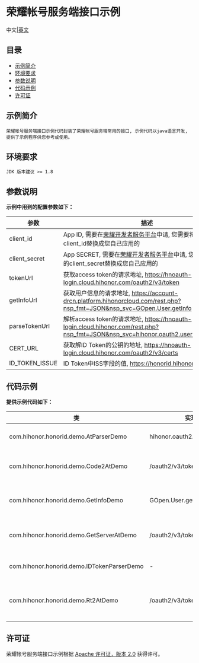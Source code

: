 ﻿# 荣耀帐号服务端接口示例

中文|[英文](README.md)



## 目录

 * [示例简介](#示例简介)
 * [环境要求](#环境要求)
 * [参数说明](#参数说明)
 * [代码示例](#代码示例)
 * [许可证](#许可证)



## 示例简介

    荣耀帐号服务端接口示例代码封装了荣耀帐号服务端常用的接口, 示例代码以java语言开发, 提供了示例程序供您参考或使用。



## 环境要求

    JDK 版本建议 >= 1.8



## 参数说明

**示例中用到的配置参数如下：**

| 参数           | 描述                                                         |
| -------------- | ------------------------------------------------------------ |
| client_id      | App ID, 需要在[荣耀开发者服务平台](https://developer.hihonor.com/)申请, 您需要将示例中的client_id替换成您自己应用的 |
| client_secret  | App SECRET, 需要在[荣耀开发者服务平台](https://developer.hihonor.com/)申请, 您需要将示例中的client_secret替换成您自己应用的 |
| tokenUrl       | 获取access token的请求地址, https://hnoauth-login.cloud.hihonor.com/oauth2/v3/token |
| getInfoUrl     | 获取用户信息的请求地址, https://account-drcn.platform.hihonorcloud.com/rest.php?nsp_fmt=JSON&nsp_svc=GOpen.User.getInfo |
| parseTokenUrl  | 解析access token的请求地址, https://hnoauth-login.cloud.hihonor.com/rest.php?nsp_fmt=JSON&nsp_svc=hihonor.oauth2.user.getTokenInfo |
| CERT_URL       | 获取解ID Token的公钥的地址, https://hnoauth-login.cloud.hihonor.com/oauth2/v3/certs |
| ID_TOKEN_ISSUE | ID Token中ISS字段的值, https://honorid.hihonor.com           |



## 代码示例

**提供示例代码如下：**


| 类                                         | 实现接口                         | 描述                            |
| ------------------------------------------ | -------------------------------- | ------------------------------- |
| com.hihonor.honorid.demo.AtParserDemo      | hihonor.oauth2.user.getTokenInfo | 解析 Access Token               |
| com.hihonor.honorid.demo.Code2AtDemo       | /oauth2/v3/token                 | Code 换 Access Token            |
| com.hihonor.honorid.demo.GetInfoDemo       | GOpen.User.getInfo               | Access Token 获取用户信息       |
| com.hihonor.honorid.demo.GetServerAtDemo   | /oauth2/v3/token                 | 获取应用级 Access Token         |
| com.hihonor.honorid.demo.IDTokenParserDemo | -                                | 本地解析 ID Token               |
| com.hihonor.honorid.demo.Rt2AtDemo         | /oauth2/v3/token                 | Refresh Token 刷新 Access Token |




##  许可证
荣耀帐号服务端接口示例根据 [Apache 许可证，版本 2.0](http://www.apache.org/licenses/LICENSE-2.0) 获得许可。